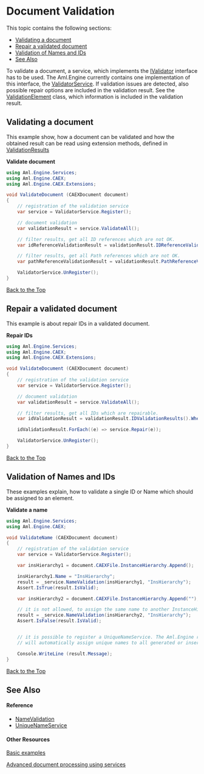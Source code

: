 # Document Validation

This topic contains the following sections:
<ul>
<li><a href="#validating-a-document">Validating a document</a></li>
<li><a href="#repair-a-validated-document">Repair a validated document</a></li>    
<li><a href="#validation-of-names-and-ids">Validation of Names and IDs</a></li>
<li><a href="#see-also">See Also</a></li>
</ul>

To validate a document, a service, which implements the
[IValidator](../Documentation/Aml.Engine.Services.Interfaces/IValidator_1/README.md)
interface has to be used. The Aml.Engine currently contains one implementation of this interface, 
the [ValidatorService](../Documentation/Aml.Engine.Services/ValidatorService/README.md). 
If validation issues are detected, also possible repair options are included in the validation result. See 
the [ValidationElement](../Documentation/Aml.Engine.Services/ValidationElement/README.md) 
class, which information is included in the validation result.

## Validating a document

This example show, how a document can be validated and how the obtained result can be read using extension methods, defined in
[ValidationResults](../Documentation/Aml.Engine.Services/ValidationResults/README.md)

**Validate document**<br />
``` C#
using Aml.Engine.Services;
using Aml.Engine.CAEX;
using Aml.Engine.CAEX.Extensions;

void ValidateDocument (CAEXDocument document)
{
    // registration of the validation service
    var service = ValidatorService.Register();

    // document validation
    var validationResult = service.ValidateAll();

    // filter results, get all ID references which are not OK.
    var idReferenceValidationResult = validationResult.IDReferenceValidationResults();

    // filter results, get all Path references which are not OK.
    var pathReferenceValidationResult = validationResult.PathReferenceValidationResults();

    ValidatorService.UnRegister();
}
```

[Back to the Top](#Document-Validation)

## Repair a validated document

This example is about repair IDs in a validated document.


**Repair IDs**<br />
``` C#
using Aml.Engine.Services;
using Aml.Engine.CAEX;
using Aml.Engine.CAEX.Extensions;

void ValidateDocument (CAEXDocument document)
{
    // registration of the validation service
    var service = ValidatorService.Register();

    // document validation
    var validationResult = service.ValidateAll();

    // filter results, get all IDs which are repairable.
    var idValidationResult = validationResult.IDValidationResults().Where(v => v.AvailableRepairOptions != RepairTypeEnum.None).ToList();

    idValidationResult.ForEach((e) => service.Repair(e));

    ValidatorService.UnRegister();
}
```

[Back to the Top](#Document-Validation)

## Validation of Names and IDs

These examples explain, how to validate a single ID or Name which should be assigned to an element.

**Validate a name**<br />
``` C#
using Aml.Engine.Services;
using Aml.Engine.CAEX;

void ValidateName (CAEXDocument document)
{
    // registration of the validation service
    var service = ValidatorService.Register();

    var insHierarchy1 = document.CAEXFile.InstanceHierarchy.Append();

    insHierarchy1.Name = "InsHierarchy";
    result = _service.NameValidation(insHierarchy1, "InsHierarchy");
    Assert.IsTrue(result.IsValid);

    var insHierarchy2 = document.CAEXFile.InstanceHierarchy.Append("");

    // it is not allowed, to assign the same name to another InstanceHierarchy
    result = _service.NameValidation(insHierarchy2, "InsHierarchy");
    Assert.IsFalse(result.IsValid);


    // it is possible to register a UniqueNameService. The Aml.Engine recognizes, if such a service is present and
    // will automatically assign unique names to all generated or inserted objects.

    Console.WriteLine (result.Message);
}
```

[Back to the Top](#Document-Validation)


## See Also

#### Reference
- [NameValidation](../Documentation/Aml.Engine.Services/ValidatorService/NameValidation.md)
- [UniqueNameService](../Documentation/Aml.Engine.Services/UniqueNameService/README.md)


#### Other Resources

[Basic examples](basic.md)

[Advanced document processing using services](service.md)

